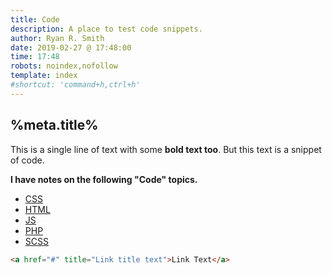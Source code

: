 ```yaml
---
title: Code
description: A place to test code snippets.
author: Ryan R. Smith
date: 2019-02-27 @ 17:48:00
time: 17:48
robots: noindex,nofollow
template: index
#shortcut: 'command+h,ctrl+h'
---
```


## %meta.title%
This is a single line of text with some **bold text too**. But this text is a snippet of code.

**I have notes on the following "Code" topics.**

-   [CSS](/code/css "CSS code snippets")
-   [HTML](/code/html "HTML code snippets")
-   [JS](/code/js "JS code snippets")
-   [PHP](/code/php "PHP code snippets")
-   [SCSS](/code/scss "SCSS code snippets")

```html
<a href="#" title="Link title text">Link Text</a>
```
